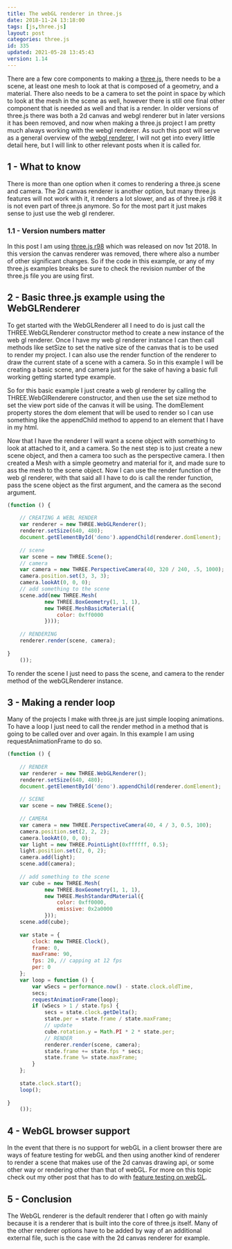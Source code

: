 ```yaml
---
title: The webGL renderer in three.js
date: 2018-11-24 13:18:00
tags: [js,three.js]
layout: post
categories: three.js
id: 335
updated: 2021-05-28 13:45:43
version: 1.14
---
```


There are a few core components to making a [three.js](https://threejs.org/), there needs to be a scene, at least one mesh to look at that is composed of a geometry, and a material. There also needs to be a camera to set the point in space by which to look at the mesh in the scene as well, however there is still one final other component that is needed as well and that is a render. In older versions of three.js there was both a 2d canvas and webgl renderer but in later versions it has been removed, and now when making a three.js project I am pretty much always working with the webgl renderer. As such this post will serve as a general overview of the [webgl renderer](https://threejs.org/docs/index.html#api/en/renderers/WebGLRenderer), I will not get into every little detail here, but I will link to other relevant posts when it is called for.

<!-- more -->

## 1 - What to know

There is more than one option when it comes to rendering a three.js scene and camera. The 2d canvas renderer is another option, but many three.js features will not work with it, it renders a lot slower, and as of three.js r98 it is not even part of three.js anymore. So for the most part it just makes sense to just use the web gl renderer.

### 1.1 - Version numbers matter

In this post I am using [three.js r98](https://github.com/mrdoob/three.js/tree/r98) which was released on nov 1st 2018. In this version the canvas renderer was removed, there where also a number of other significant changes. So if the code in this example, or any of my three.js examples breaks be sure to check the revision number of the three.js file you are using first.

## 2 - Basic three.js example using the WebGLRenderer

To get started with the WebGLRenderer all I need to do is just call the THREE.WebGLRenderer constructor method to create a new instance of the web gl renderer. Once I have my web gl renderer instance I can then call methods like setSize to set the native size of the canvas that is to be used to render my project. I can also use the render function of the renderer to draw the current state of a scene with a camera. So in this example I will be creating a basic scene, and camera just for the sake of having a basic full working getting started type example.

So for this basic example I just create a web gl renderer by calling the THREE.WebGlRenderere constructor, and then use the set size method to set the view port side of the canvas it will be using. The domElement property stores the dom element that will be used to render so I can use something like the appendChild method to append to an element that I have in my html.

Now that I have the renderer I will want a scene object with something to look at attached to it, and a camera. So the nest step is to just create a new scene object, and then a camera too such as the perspective camera. I then created a Mesh with a simple geometry and material for it, and made sure to ass the mesh to the scene object. Now I can use the render function of the web gl renderer, with that said all I have to do is call the render function, pass the scene object as the first argument, and the camera as the second argument.

```js
(function () {
 
    // CREATING A WEBL RENDER
    var renderer = new THREE.WebGLRenderer();
    renderer.setSize(640, 480);
    document.getElementById('demo').appendChild(renderer.domElement);
 
    // scene
    var scene = new THREE.Scene();
    // camera
    var camera = new THREE.PerspectiveCamera(40, 320 / 240, .5, 1000);
    camera.position.set(3, 3, 3);
    camera.lookAt(0, 0, 0);
    // add something to the scene
    scene.add(new THREE.Mesh(
            new THREE.BoxGeometry(1, 1, 1),
            new THREE.MeshBasicMaterial({
                color: 0xff0000
            })));
 
    // RENDERING
    renderer.render(scene, camera);
 
}
    ());
```

To render the scene I just need to pass the scene, and camera to the render method of the webGLRenderer instance.

## 3 - Making a render loop

Many of the projects I make with three.js are just simple looping animations. To have a loop I just need to call the render method in a method that is going to be called over and over again. In this example I am using requestAnimationFrame to do so.

```js
(function () {
 
    // RENDER
    var renderer = new THREE.WebGLRenderer();
    renderer.setSize(640, 480);
    document.getElementById('demo').appendChild(renderer.domElement);
 
    // SCENE
    var scene = new THREE.Scene();
 
    // CAMERA
    var camera = new THREE.PerspectiveCamera(40, 4 / 3, 0.5, 100);
    camera.position.set(2, 2, 2);
    camera.lookAt(0, 0, 0);
    var light = new THREE.PointLight(0xffffff, 0.5);
    light.position.set(2, 0, 2);
    camera.add(light);
    scene.add(camera);
 
    // add something to the scene
    var cube = new THREE.Mesh(
            new THREE.BoxGeometry(1, 1, 1),
            new THREE.MeshStandardMaterial({
                color: 0xff0000,
                emissive: 0x2a0000
            }));
    scene.add(cube);
 
    var state = {
        clock: new THREE.Clock(),
        frame: 0,
        maxFrame: 90,
        fps: 20, // capping at 12 fps
        per: 0
    };
    var loop = function () {
        var wSecs = performance.now() - state.clock.oldTime,
        secs;
        requestAnimationFrame(loop);
        if (wSecs > 1 / state.fps) {
            secs = state.clock.getDelta();
            state.per = state.frame / state.maxFrame;
            // update
            cube.rotation.y = Math.PI * 2 * state.per;
            // RENDER
            renderer.render(scene, camera);
            state.frame += state.fps * secs;
            state.frame %= state.maxFrame;
        }
    };
 
    state.clock.start();
    loop();
 
}
    ());
```

## 4 - WebGL browser support

In the event that there is no support for webGL in a client browser there are ways of feature testing for webGL and then using another kind of renderer to render a scene that makes use of the 2d canvas drawing api, or some other way or rendering other than that of webGL. For more on this topic check out my other post that has to do with [feature testing on webGL](/2019/06/11/threejs-webgl/).

## 5 - Conclusion

The WebGL renderer is the default renderer that I often go with mainly because it is a renderer that is built into the core of three.js itself. Many of the other renderer options have to be added by way of an additional external file, such is the case with the 2d canvas renderer for example.

